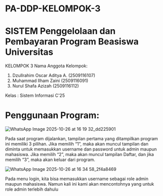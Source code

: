 # PA-DDP-KELOMPOK-3
# SISTEM Penggelolaan dan Pembayaran Program Beasiswa Universitas
KELOMPOK 3
Nama Anggota Kelompok:
1. Dzullrahim Oscar Aditya A.      (2509116107)
2. Muhammad Ilham Zaini            (2509116091)
3. Nurul Shafa Azizah              (2509116112)

Kelas : Sistem Informasi C'25

# Penggunaan Program: 
![WhatsApp Image 2025-10-26 at 16 19 32_dd225901](https://github.com/user-attachments/assets/20977b85-a929-4ad9-a9db-cd1e21fcedbb)

Pada saat program dijalankan, tampilan pertama yang ditampilkan program ini memiliki 3 pilihan. Jika memilih “1”, maka akan muncul tampilan dan diminta untuk memasukkan username dan password untuk admin maupun mahasiswa. Jika memilih “2”, maka akan muncul tampilan Daftar, dan jika memilih “3”, maka akan keluar dari program. 

![WhatsApp Image 2025-10-26 at 16 34 58_2f4a8469](https://github.com/user-attachments/assets/7ea330ee-5bce-409c-b035-c7d8b52479f5)

Pada menu login, kita bisa memasukkan username sebagai role admin maupun mahasiswa. Namun kali ini kami akan mencontohnya yang untuk role admin terlebih dahulu

